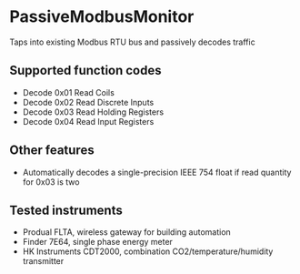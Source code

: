 # PassiveModbusMonitor
Taps into existing Modbus RTU bus and passively decodes traffic

## Supported function codes
* Decode 0x01 Read Coils
* Decode 0x02 Read Discrete Inputs
* Decode 0x03 Read Holding Registers
* Decode 0x04 Read Input Registers

## Other features
* Automatically decodes a single-precision IEEE 754 float if read quantity for 0x03 is two

## Tested instruments
* Produal FLTA, wireless gateway for building automation
* Finder 7E64, single phase energy meter
* HK Instruments CDT2000, combination CO2/temperature/humidity transmitter